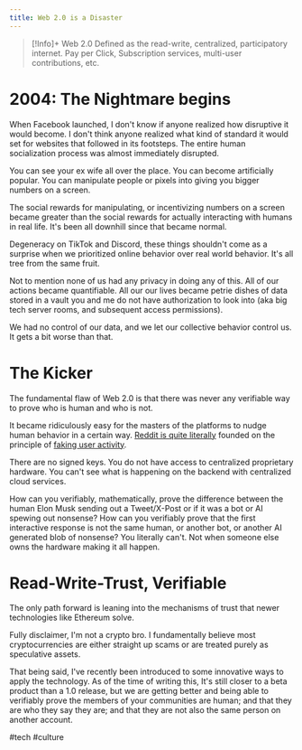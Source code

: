 ```yaml
---
title: Web 2.0 is a Disaster
---
```


> [!Info]+ Web 2.0
> Defined as the read-write, centralized, participatory internet. Pay per Click, Subscription services, multi-user contributions, etc.

# 2004: The Nightmare begins
When Facebook launched, I don't know if anyone realized how disruptive it would become. I don't think anyone realized what kind of standard it would set for websites that followed in its footsteps.
The entire human socialization process was almost immediately disrupted.

You can see your ex wife all over the place. You can become artificially popular. You can manipulate people or pixels into giving you bigger numbers on a screen.

The social rewards for manipulating, or incentivizing numbers on a screen became greater than the social rewards for actually interacting with humans in real life. It's been all downhill since that became normal.

Degeneracy on TikTok and Discord, these things shouldn't come as a surprise when we prioritized online behavior over real world behavior. It's all tree from the same fruit.

Not to mention none of us had any privacy in doing any of this. All of our actions became quantifiable. All our our lives became petrie dishes of data stored in a vault you and me do not have authorization to look into (aka big tech server rooms, and subsequent access permissions).

We had no control of our data, and we let our collective behavior control us. It gets a bit worse than that.

# The Kicker
The fundamental flaw of Web 2.0 is that there was never any verifiable way to prove who is human and who is not.

It became ridiculously easy for the masters of the platforms to nudge human behavior in a certain way. <a href="https://www.themarysue.com/reddit-fake-account-origins/">Reddit is quite literally</a> founded on the principle of <a href="https://www.vice.com/en/article/z4444w/how-reddit-got-huge-tons-of-fake-accounts--2">faking user activity</a>.
 
There are no signed keys. You do not have access to centralized proprietary hardware. You can't see what is happening on the backend with centralized cloud services.

How can you verifiably, mathematically, prove the difference between the human Elon Musk sending out a Tweet/X-Post or if it was a bot or AI spewing out nonsense? How can you verifiably prove that the first interactive response is not the same human, or another bot, or another AI generated blob of nonsense?
You literally can't. Not when someone else owns the hardware making it all happen.

# Read-Write-Trust, Verifiable
The only path forward is leaning into the mechanisms of trust that newer technologies like Ethereum solve.

Fully disclaimer, I'm not a crypto bro. I fundamentally believe most cryptocurrencies are either straight up scams or are treated purely as speculative assets.

That being said, I've recently been introduced to some innovative ways to apply the technology. As of the time of writing this, It's still closer to a beta product than a 1.0 release, but we are getting better and being able to verifiably prove the members of your communities are human; and that they are who they say they are; and that they are not also the same person on another account.

#tech #culture
